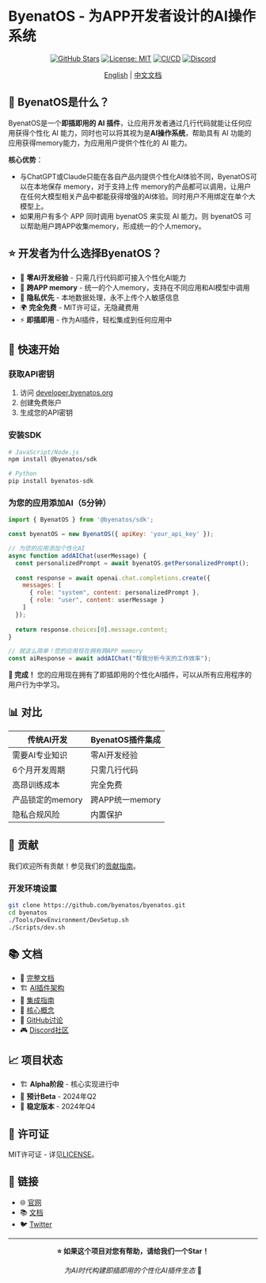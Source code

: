 # ByenatOS - 为APP开发者设计的AI操作系统

<div align="center">

[![GitHub Stars](https://img.shields.io/github/stars/byenatos/byenatos?style=social)](https://github.com/byenatos/byenatos)
[![License: MIT](https://img.shields.io/badge/License-MIT-yellow.svg)](https://opensource.org/licenses/MIT)
[![CI/CD](https://github.com/byenatos/byenatos/workflows/CI/badge.svg)](https://github.com/byenatos/byenatos/actions)
[![Discord](https://img.shields.io/discord/1234567890?color=7289da&label=Discord&logo=discord&logoColor=white)](https://discord.gg/byenatos)

[English](README.md) | [中文文档](README.zh.md)

</div>

## 🚀 ByenatOS是什么？

ByenatOS是一个**即插即用的 AI 插件**，让应用开发者通过几行代码就能让任何应用获得个性化 AI 能力，同时也可以将其视为是**AI操作系统**，帮助具有 AI 功能的应用获得memory能力，为应用用户提供个性化的 AI 能力。

**核心优势**：
- 与ChatGPT或Claude只能在各自产品内提供个性化AI体验不同，ByenatOS可以在本地保存 memory，对于支持上传 memory的产品都可以调用，让用户在任何大模型相关产品中都能获得增强的AI体验。同时用户不用绑定在单个大模型上。
- 如果用户有多个 APP 同时调用 byenatOS 来实现 AI 能力。则 byenatOS 可以帮助用户跨APP收集memory，形成统一的个人memory。

## ⭐ 开发者为什么选择ByenatOS？

- 🚀 **零AI开发经验** - 只需几行代码即可接入个性化AI能力
- 🎯 **跨APP memory** - 统一的个人memory，支持在不同应用和AI模型中调用
- 🔐 **隐私优先** - 本地数据处理，永不上传个人敏感信息
- 🌍 **完全免费** - MIT许可证，无隐藏费用
- ⚡ **即插即用** - 作为AI插件，轻松集成到任何应用中

## 🚀 快速开始

### 获取API密钥
1. 访问 [developer.byenatos.org](https://developer.byenatos.org)
2. 创建免费账户
3. 生成您的API密钥

### 安装SDK
```bash
# JavaScript/Node.js
npm install @byenatos/sdk

# Python
pip install byenatos-sdk
```

### 为您的应用添加AI（5分钟）
```javascript
import { ByenatOS } from '@byenatos/sdk';

const byenatOS = new ByenatOS({ apiKey: 'your_api_key' });

// 为您的应用添加个性化AI
async function addAIChat(userMessage) {
  const personalizedPrompt = await byenatOS.getPersonalizedPrompt();
  
  const response = await openai.chat.completions.create({
    messages: [
      { role: "system", content: personalizedPrompt },
      { role: "user", content: userMessage }
    ]
  });
  
  return response.choices[0].message.content;
}

// 就这么简单！您的应用现在拥有跨APP memory
const aiResponse = await addAIChat("帮我分析今天的工作效率");
```

**🎉 完成！** 您的应用现在拥有了即插即用的个性化AI插件，可以从所有应用程序的用户行为中学习。

## 📊 对比

| 传统AI开发 | ByenatOS插件集成 |
|------------|----------------|
| 需要AI专业知识 | 零AI开发经验 |
| 6个月开发周期 | 只需几行代码 |
| 高昂训练成本 | 完全免费 |
| 产品锁定的memory | 跨APP统一memory |
| 隐私合规风险 | 内置保护 |

## 🤝 贡献

我们欢迎所有贡献！参见我们的[贡献指南](CONTRIBUTING.md)。

### 开发环境设置

```bash
git clone https://github.com/byenatos/byenatos.git
cd byenatos
./Tools/DevEnvironment/DevSetup.sh
./Scripts/dev.sh
```

## 📚 文档

- 📖 [完整文档](https://docs.byenatos.org)
- 🏗️ [AI插件架构](Documentation/en/Architecture/AIOperatingSystemArchitecture.md)
- 🚀 [集成指南](Documentation/en/DeveloperGuide/IntegrationGuide.md)
- 🧠 [核心概念](Documentation/en/UserGuide/CoreConcepts.md)
- 💬 [GitHub讨论](https://github.com/byenatos/byenatos/discussions)
- 🎮 [Discord社区](https://discord.gg/byenatos)

## 📈 项目状态

- 🏗️ **Alpha阶段** - 核心实现进行中
- 📅 **预计Beta** - 2024年Q2
- 🎯 **稳定版本** - 2024年Q4

## 📄 许可证

MIT许可证 - 详见[LICENSE](LICENSE)。

## 🔗 链接

- 🌐 [官网](https://byenatos.org)
- 📚 [文档](https://docs.byenatos.org)
- 🐦 [Twitter](https://twitter.com/ByenatOS)

---

<div align="center">

**⭐ 如果这个项目对您有帮助，请给我们一个Star！**

*为AI时代构建即插即用的个性化AI插件生态* 🚀

</div>